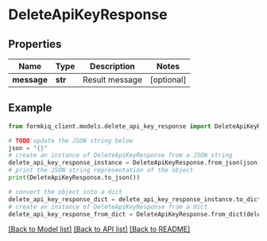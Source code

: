 # DeleteApiKeyResponse


## Properties

Name | Type | Description | Notes
------------ | ------------- | ------------- | -------------
**message** | **str** | Result message | [optional] 

## Example

```python
from formkiq_client.models.delete_api_key_response import DeleteApiKeyResponse

# TODO update the JSON string below
json = "{}"
# create an instance of DeleteApiKeyResponse from a JSON string
delete_api_key_response_instance = DeleteApiKeyResponse.from_json(json)
# print the JSON string representation of the object
print(DeleteApiKeyResponse.to_json())

# convert the object into a dict
delete_api_key_response_dict = delete_api_key_response_instance.to_dict()
# create an instance of DeleteApiKeyResponse from a dict
delete_api_key_response_from_dict = DeleteApiKeyResponse.from_dict(delete_api_key_response_dict)
```
[[Back to Model list]](../README.md#documentation-for-models) [[Back to API list]](../README.md#documentation-for-api-endpoints) [[Back to README]](../README.md)


